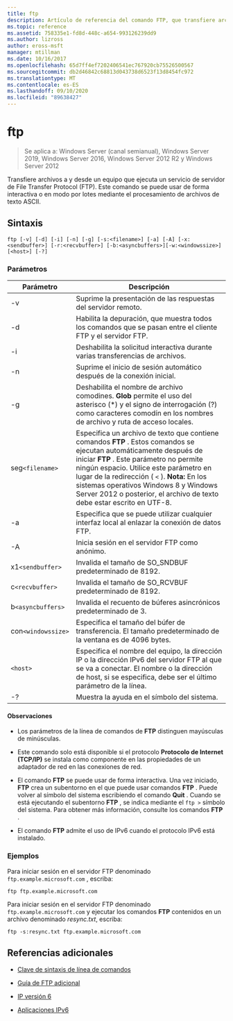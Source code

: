 ```yaml
---
title: ftp
description: Artículo de referencia del comando FTP, que transfiere archivos hacia y desde un equipo que ejecuta un servicio de servidor File Transfer Protocol (FTP).
ms.topic: reference
ms.assetid: 758335e1-fd8d-448c-a654-993126239dd9
ms.author: lizross
author: eross-msft
manager: mtillman
ms.date: 10/16/2017
ms.openlocfilehash: 65d7ff4ef7202406541ec767920cb75526500567
ms.sourcegitcommit: db2d46842c68813d043738d6523f13d8454fc972
ms.translationtype: MT
ms.contentlocale: es-ES
ms.lasthandoff: 09/10/2020
ms.locfileid: "89638427"
---
```

# <a name="ftp"></a>ftp

> Se aplica a: Windows Server (canal semianual), Windows Server 2019, Windows Server 2016, Windows Server 2012 R2 y Windows Server 2012

Transfiere archivos a y desde un equipo que ejecuta un servicio de servidor de File Transfer Protocol (FTP). Este comando se puede usar de forma interactiva o en modo por lotes mediante el procesamiento de archivos de texto ASCII.

## <a name="syntax"></a>Sintaxis

```
ftp [-v] [-d] [-i] [-n] [-g] [-s:<filename>] [-a] [-A] [-x:<sendbuffer>] [-r:<recvbuffer>] [-b:<asyncbuffers>][-w:<windowssize>][<host>] [-?]
```

### <a name="parameters"></a>Parámetros

| Parámetro | Descripción |
| ----------| ----------- |
| -v | Suprime la presentación de las respuestas del servidor remoto. |
| -d | Habilita la depuración, que muestra todos los comandos que se pasan entre el cliente FTP y el servidor FTP. |
| -i | Deshabilita la solicitud interactiva durante varias transferencias de archivos. |
| -n | Suprime el inicio de sesión automático después de la conexión inicial. |
| -g | Deshabilita el nombre de archivo comodines.  **Glob** permite el uso del asterisco (*) y el signo de interrogación (?) como caracteres comodín en los nombres de archivo y ruta de acceso locales. |
| seg`<filename>` | Especifica un archivo de texto que contiene comandos **FTP** . Estos comandos se ejecutan automáticamente después de iniciar **FTP** . Este parámetro no permite ningún espacio. Utilice este parámetro en lugar de la redirección ( `<` ). **Nota:** En los sistemas operativos Windows 8 y Windows Server 2012 o posterior, el archivo de texto debe estar escrito en UTF-8. |
| -a | Especifica que se puede utilizar cualquier interfaz local al enlazar la conexión de datos FTP. |
| -A | Inicia sesión en el servidor FTP como anónimo. |
| x1`<sendbuffer> `| Invalida el tamaño de SO_SNDBUF predeterminado de 8192. |
| c`<recvbuffer>` | Invalida el tamaño de SO_RCVBUF predeterminado de 8192. |
| b`<asyncbuffers>` | Invalida el recuento de búferes asincrónicos predeterminado de 3. |
| con`<windowssize>` | Especifica el tamaño del búfer de transferencia. El tamaño predeterminado de la ventana es de 4096 bytes. |
| `<host>` | Especifica el nombre del equipo, la dirección IP o la dirección IPv6 del servidor FTP al que se va a conectar. El nombre o la dirección de host, si se especifica, debe ser el último parámetro de la línea. |
| -? | Muestra la ayuda en el símbolo del sistema. |

#### <a name="remarks"></a>Observaciones

- Los parámetros de la línea de comandos de **FTP** distinguen mayúsculas de minúsculas.

- Este comando solo está disponible si el protocolo **Protocolo de Internet (TCP/IP)** se instala como componente en las propiedades de un adaptador de red en las conexiones de red.

- El comando **FTP** se puede usar de forma interactiva. Una vez iniciado, **FTP** crea un subentorno en el que puede usar comandos **FTP** . Puede volver al símbolo del sistema escribiendo el comando **Quit** . Cuando se está ejecutando el subentorno **FTP** , se indica mediante el `ftp >` símbolo del sistema. Para obtener más información, consulte los comandos **FTP** .

- El comando **FTP** admite el uso de IPv6 cuando el protocolo IPv6 está instalado.

### <a name="examples"></a>Ejemplos

Para iniciar sesión en el servidor FTP denominado `ftp.example.microsoft.com` , escriba:

```
ftp ftp.example.microsoft.com
```

Para iniciar sesión en el servidor FTP denominado `ftp.example.microsoft.com` y ejecutar los comandos **FTP** contenidos en un archivo denominado *resync.txt*, escriba:

```
ftp -s:resync.txt ftp.example.microsoft.com
```

## <a name="additional-references"></a>Referencias adicionales

- [Clave de sintaxis de línea de comandos](command-line-syntax-key.md)

- [Guía de FTP adicional](/previous-versions/orphan-topics/ws.10/cc756013(v=ws.10))

- [IP versión 6](/previous-versions/windows/it-pro/windows-server-2003/cc738636(v=ws.10))

- [Aplicaciones IPv6](/previous-versions/windows/it-pro/windows-server-2003/cc782509(v=ws.10))

